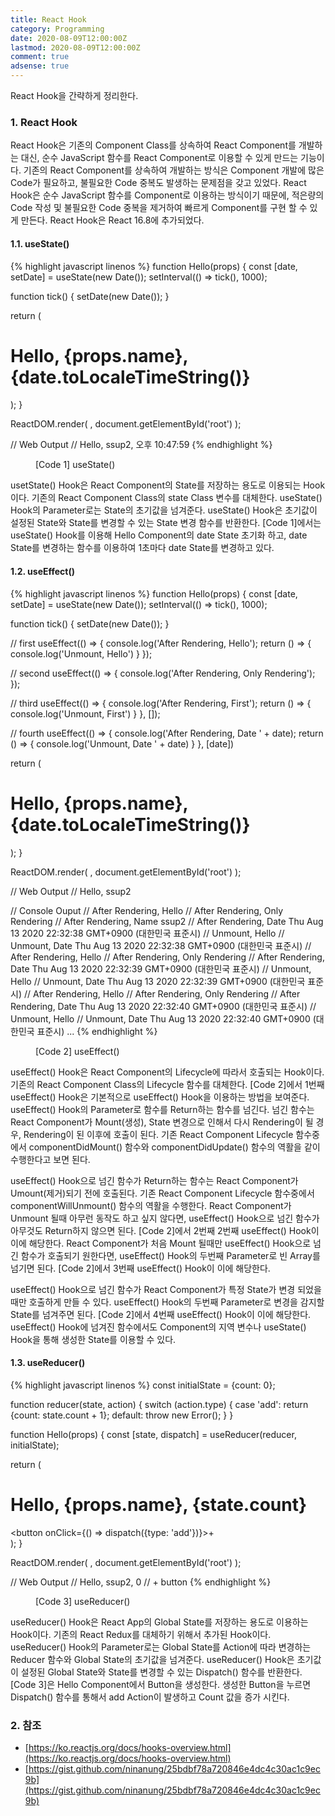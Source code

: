 ```yaml
---
title: React Hook
category: Programming
date: 2020-08-09T12:00:00Z
lastmod: 2020-08-09T12:00:00Z
comment: true
adsense: true
---
```


React Hook을 간략하게 정리한다.

### 1. React Hook

React Hook은 기존의 Component Class를 상속하여 React Component를 개발하는 대신, 순수 JavaScript 함수를 React Component로 이용할 수 있게 만드는 기능이다. 기존의 React Component를 상속하여 개발하는 방식은 Component 개발에 많은 Code가 필요하고, 불필요한 Code 중복도 발생하는 문제점을 갖고 있었다. React Hook은 순수 JavaScript 함수를 Component로 이용하는 방식이기 때문에, 적은량의 Code 작성 및 불필요한 Code 중복을 제거하여 빠르게 Component를 구현 할 수 있게 만든다. React Hook은 React 16.8에 추가되었다.

#### 1.1. useState()

{% highlight javascript linenos %}
function Hello(props) {
  const [date, setDate] = useState(new Date());
  setInterval(() => tick(), 1000);

  function tick() {
    setDate(new Date());
  }

  return (
    <div>
      <h1>Hello, {props.name}, {date.toLocaleTimeString()}</h1>
    </div>
  );
}

ReactDOM.render(
  <Hello name='ssup2' />,
  document.getElementById('root')
);

// Web Output
// Hello, ssup2, 오후 10:47:59
{% endhighlight %}
<figure>
<figcaption class="caption">[Code 1] useState()</figcaption>
</figure>

usetState() Hook은 React Component의 State를 저장하는 용도로 이용되는 Hook이다. 기존의 React Component Class의 state Class 변수를 대체한다. useState() Hook의 Parameter로는 State의 초기값을 넘겨준다. useState() Hook은 초기값이 설정된 State와 State를 변경할 수 있는 State 변경 함수를 반환한다. [Code 1]에서는 useState() Hook를 이용해 Hello Component의 date State 초기화 하고, date State를 변경하는 함수를 이용하여 1초마다 date State를 변경하고 있다.

#### 1.2. useEffect()

{% highlight javascript linenos %}
function Hello(props) {
  const [date, setDate] = useState(new Date());
  setInterval(() => tick(), 1000);

  function tick() {
    setDate(new Date());
  }

  // first 
  useEffect(() => {
    console.log('After Rendering, Hello');
    return () => {
      console.log('Unmount, Hello')
    }
  });

  // second
  useEffect(() => {
    console.log('After Rendering, Only Rendering');
  });

  // third
  useEffect(() => {
    console.log('After Rendering, First');
    return () => {
      console.log('Unmount, First')
    }
  }, []);

  // fourth
  useEffect(() => {
    console.log('After Rendering, Date ' + date);
    return () => {
      console.log('Unmount, Date ' + date)
    }
  }, [date])

  return (
    <div>
      <h1>Hello, {props.name}, {date.toLocaleTimeString()}</h1>
    </div>
  );
}

ReactDOM.render(
  <Hello name='ssup2' />,
  document.getElementById('root')
);

// Web Output
// Hello, ssup2

// Console Ouput
// After Rendering, Hello
// After Rendering, Only Rendering
// After Rendering, Name ssup2
// After Rendering, Date Thu Aug 13 2020 22:32:38 GMT+0900 (대한민국 표준시)
// Unmount, Hello
// Unmount, Date Thu Aug 13 2020 22:32:38 GMT+0900 (대한민국 표준시)
// After Rendering, Hello
// After Rendering, Only Rendering
// After Rendering, Date Thu Aug 13 2020 22:32:39 GMT+0900 (대한민국 표준시)
// Unmount, Hello
// Unmount, Date Thu Aug 13 2020 22:32:39 GMT+0900 (대한민국 표준시)
// After Rendering, Hello
// After Rendering, Only Rendering
// After Rendering, Date Thu Aug 13 2020 22:32:40 GMT+0900 (대한민국 표준시)
// Unmount, Hello
// Unmount, Date Thu Aug 13 2020 22:32:40 GMT+0900 (대한민국 표준시)
...
{% endhighlight %}
<figure>
<figcaption class="caption">[Code 2] useEffect()</figcaption>
</figure>

useEffect() Hook은 React Component의 Lifecycle에 따라서 호출되는 Hook이다. 기존의 React Component Class의 Lifecycle 함수를 대체한다. [Code 2]에서 1번째 useEffect() Hook은 기본적으로 useEffect() Hook을 이용하는 방법을 보여준다. useEffect() Hook의 Parameter로 함수를 Return하는 함수를 넘긴다. 넘긴 함수는 React Component가 Mount(생성), State 변경으로 인해서 다시 Rendering이 될 경우, Rendering이 된 이후에 호출이 된다. 기존 React Component Lifecycle 함수중에서 componentDidMount() 함수와 componentDidUpdate() 함수의 역활을 같이 수행한다고 보면 된다.

useEffect() Hook으로 넘긴 함수가 Return하는 함수는 React Component가 Umount(제거)되기 전에 호출된다. 기존 React Component Lifecycle 함수중에서 componentWillUnmount() 함수의 역활을 수행한다. React Component가 Unmount 될때 아무런 동작도 하고 싶지 않다면, useEffect() Hook으로 넘긴 함수가 아무것도 Return하지 않으면 된다. [Code 2]에서 2번째 2번째 useEffect() Hook이 이에 해당한다. React Component가 처음 Mount 될때만 useEffect() Hook으로 넘긴 함수가 호출되기 원한다면, useEffect() Hook의 두번째 Parameter로 빈 Array를 넘기면 된다. [Code 2]에서 3번째 useEffect() Hook이 이에 해당한다.

useEffect() Hook으로 넘긴 함수가 React Component가 특정 State가 변경 되었을때만 호출하게 만들 수 있다. useEffect() Hook의 두번째 Parameter로 변경을 감지할 State를 넘겨주면 된다. [Code 2]에서 4번째 useEffect() Hook이 이에 해당한다. useEffect() Hook에 넘겨진 함수에서도 Component의 지역 변수나 useState() Hook을 통해 생성한 State를 이용할 수 있다.

#### 1.3. useReducer()

{% highlight javascript linenos %}
const initialState = {count: 0};

function reducer(state, action) {
  switch (action.type) {
    case 'add':
      return {count: state.count + 1};
    default:
      throw new Error();
  }
}

function Hello(props) {
  const [state, dispatch] = useReducer(reducer, initialState);

  return (
    <div>
      <h1>Hello, {props.name}, {state.count}</h1>
      <button onClick={() => dispatch({type: 'add'})}>+</button>
    </div>
  );
}

ReactDOM.render(
  <Hello name='ssup2' />,
  document.getElementById('root')
);

// Web Output
// Hello, ssup2, 0
// + button
{% endhighlight %}
<figure>
<figcaption class="caption">[Code 3] useReducer()</figcaption>
</figure>

useReducer() Hook은 React App의 Global State를 저장하는 용도로 이용하는 Hook이다. 기존의 React Redux를 대체하기 위해서 추가된 Hook이다. useReducer() Hook의 Parameter로는 Global State를 Action에 따라 변경하는 Reducer 함수와 Global State의 초기값을 넘겨준다. useReducer() Hook은 초기값이 설정된 Global State와 State를 변경할 수 있는 Dispatch() 함수를 반환한다. [Code 3]은 Hello Component에서 Button을 생성한다. 생성한 Button을 누르면 Dispatch() 함수를 통해서 add Action이 발생하고 Count 값을 증가 시킨다.

### 2. 참조

* [https://ko.reactjs.org/docs/hooks-overview.html](https://ko.reactjs.org/docs/hooks-overview.html)
* [https://gist.github.com/ninanung/25bdbf78a720846e4dc4c30ac1c9ec9b](https://gist.github.com/ninanung/25bdbf78a720846e4dc4c30ac1c9ec9b)